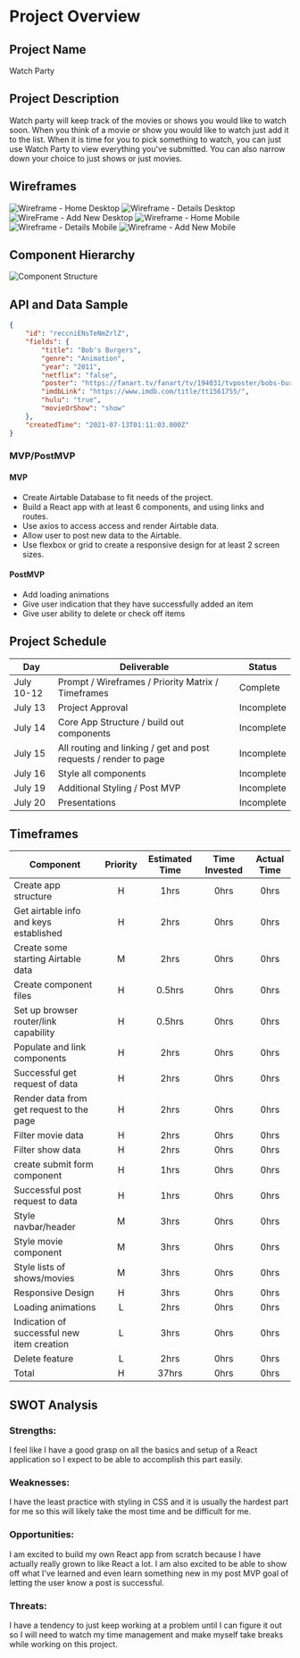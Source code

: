 # Project Overview

## Project Name

Watch Party

## Project Description

Watch party will keep track of the movies or shows you would like to watch soon. When you think of a movie or show you would like to watch just add it to the list. When it is time for you to pick something to watch, you can just use Watch Party to view everything you've submitted. You can also narrow down your choice to just shows or just movies.

## Wireframes
![Wireframe - Home Desktop](https://user-images.githubusercontent.com/85084394/125379736-aaf7ef00-e356-11eb-81c6-10598c103fda.png)
![Wireframe - Details Desktop](https://user-images.githubusercontent.com/85084394/125379800-ca8f1780-e356-11eb-83f3-05f4c5a9c07e.png)
![WireFrame - Add New Desktop](https://user-images.githubusercontent.com/85084394/125459524-0f8d9c56-0858-4f90-b6e5-bbc82384d4a0.png)
![Wireframe - Home Mobile](https://user-images.githubusercontent.com/85084394/125379837-da0e6080-e356-11eb-9570-3d99dd8ed055.png)
![Wireframe - Details Mobile](https://user-images.githubusercontent.com/85084394/125379854-e5618c00-e356-11eb-98e6-f979c3632df3.png)
![Wireframe - Add New Mobile](https://user-images.githubusercontent.com/85084394/125459477-bfed7311-815e-49ec-881f-3c49c72f290d.png)


## Component Hierarchy
![Component Structure](https://user-images.githubusercontent.com/85084394/125381173-0fb44900-e359-11eb-9a85-e8a79a1e3bed.png)

## API and Data Sample

```json
{
    "id": "reccniENsTeNmZrlZ",
    "fields": {
        "title": "Bob's Burgers",
        "genre": "Animation",
        "year": "2011",
        "netflix": "false",
        "poster": "https://fanart.tv/fanart/tv/194031/tvposter/bobs-burgers-55e43d58c600b.jpg",
        "imdbLink": "https://www.imdb.com/title/tt1561755/",
        "hulu": "true",
        "movieOrShow": "show"
    },
    "createdTime": "2021-07-13T01:11:03.000Z"
}
```

### MVP/PostMVP

#### MVP 

- Create Airtable Database to fit needs of the project.
- Build a React app with at least 6 components, and using links and routes.
- Use axios to access access and render Airtable data.
- Allow user to post new data to the Airtable.
- Use flexbox or grid to create a responsive design for at least 2 screen sizes.

#### PostMVP  

- Add loading animations
- Give user indication that they have successfully added an item
- Give user ability to delete or check off items

## Project Schedule

|  Day | Deliverable | Status
|---|---| ---|
|July 10-12| Prompt / Wireframes / Priority Matrix / Timeframes | Complete
|July 13| Project Approval | Incomplete
|July 14| Core App Structure / build out components | Incomplete
|July 15| All routing and linking / get and post requests / render to page | Incomplete
|July 16| Style all components | Incomplete
|July 19| Additional Styling / Post MVP | Incomplete
|July 20| Presentations | Incomplete

## Timeframes

| Component | Priority | Estimated Time | Time Invested | Actual Time |
| --- | :---: |  :---: | :---: | :---: |
| Create app structure | H | 1hrs| 0hrs | 0hrs |
| Get airtable info and keys established | H | 2hrs| 0hrs | 0hrs |
| Create some starting Airtable data | M | 2hrs| 0hrs | 0hrs |
| Create component files | H | 0.5hrs | 0hrs | 0hrs |
| Set up browser router/link capability | H | 0.5hrs | 0hrs | 0hrs |
| Populate and link components | H | 2hrs| 0hrs | 0hrs |
| Successful get request of data | H | 2hrs| 0hrs | 0hrs |
| Render data from get request to the page | H | 2hrs| 0hrs | 0hrs |
| Filter movie data | H | 2hrs| 0hrs | 0hrs |
| Filter show data | H | 2hrs| 0hrs | 0hrs |
| create submit form component | H | 1hrs| 0hrs | 0hrs |
| Successful post request to data | H | 1hrs| 0hrs | 0hrs |
| Style navbar/header | M | 3hrs| 0hrs | 0hrs |
| Style movie component | M | 3hrs| 0hrs | 0hrs |
| Style lists of shows/movies | M | 3hrs| 0hrs | 0hrs |
| Responsive Design | H | 3hrs| 0hrs | 0hrs |
| Loading animations | L | 2hrs| 0hrs | 0hrs |
| Indication of successful new item creation | L | 3hrs| 0hrs | 0hrs |
| Delete feature | L | 2hrs| 0hrs | 0hrs |
| Total | H | 37hrs | 0hrs | 0hrs |

## SWOT Analysis

### Strengths:
I feel like I have a good grasp on all the basics and setup of a React application so I expect to be able to accomplish this part easily.

### Weaknesses:
I have the least practice with styling in CSS and it is usually the hardest part for me so this will likely take the most time and be difficult for me. 

### Opportunities:
I am excited to build my own React app from scratch because I have actually really grown to like React a lot. I am also excited to be able to show off what I've learned and even learn something new in my post MVP goal of letting the user know a post is successful.

### Threats:
I have a tendency to just keep working at a problem until I can figure it out so I will need to watch my time management and make myself take breaks while working on this project.
